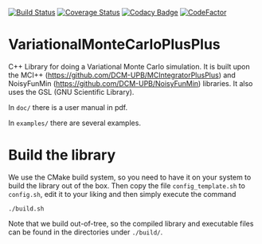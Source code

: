 [![Build Status](https://travis-ci.com/DCM-UPB/VMCPlusPlus.svg?branch=master)](https://travis-ci.com/DCM-UPB/VMCPlusPlus)
[![Coverage Status](https://coveralls.io/repos/github/DCM-UPB/VMCPlusPlus/badge.svg?branch=master)](https://coveralls.io/github/DCM-UPB/VMCPlusPlus?branch=master)
[![Codacy Badge](https://api.codacy.com/project/badge/Grade/e4e5ff4974e24a4faffff3d6c7010852)](https://www.codacy.com/app/NNVMC/VMCPlusPlus?utm_source=github.com&amp;utm_medium=referral&amp;utm_content=DCM-UPB/VMCPlusPlus&amp;utm_campaign=Badge_Grade)
[![CodeFactor](https://www.codefactor.io/repository/github/dcm-upb/vmcplusplus/badge)](https://www.codefactor.io/repository/github/dcm-upb/vmcplusplus)

# VariationalMonteCarloPlusPlus

C++ Library for doing a Variational Monte Carlo simulation.
It is built upon the MCI++ (https://github.com/DCM-UPB/MCIntegratorPlusPlus) and NoisyFunMin (https://github.com/DCM-UPB/NoisyFunMin) libraries.
It also uses the GSL (GNU Scientific Library).

In `doc/` there is a user manual in pdf.

In `examples/` there are several examples.



# Build the library

We use the CMake build system, so you need to have it on your system to build the library out of the box.
Then copy the file `config_template.sh` to `config.sh`, edit it to your liking and then simply execute the command

   `./build.sh`

Note that we build out-of-tree, so the compiled library and executable files can be found in the directories under `./build/`.
